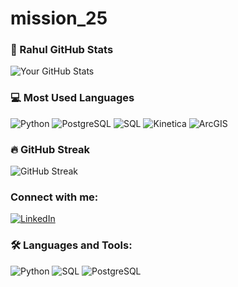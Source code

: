 # mission_25

### 🚀 Rahul GitHub Stats
![Your GitHub Stats](https://github-readme-stats.vercel.app/api?username=rahulkoley96&show_icons=true&theme=radical)

<!-- 
### 💻 Most Used Languages
![Top Languages](https://github-readme-stats.vercel.app/api/top-langs/?username=rahulkoley96&layout=compact&theme=radical)
 -->

### 💻 Most Used Languages
![Python](https://img.shields.io/badge/Python-40%25-blue)
![PostgreSQL](https://img.shields.io/badge/PostgreSQL-30%25-yellow)
![SQL](https://img.shields.io/badge/SQL-15%25-orange)
![Kinetica](https://img.shields.io/badge/Kinetica-15%25-pink)
![ArcGIS](https://img.shields.io/badge/ArcGIS-15%25-red)


### 🔥 GitHub Streak
![GitHub Streak](https://streak-stats.demolab.com/?user=rahulkoley96&theme=radical)


### Connect with me:
[![LinkedIn](https://img.shields.io/badge/LinkedIn-blue?style=for-the-badge&logo=linkedin)](https://www.linkedin.com/in/rahul-koley/)

### 🛠️ Languages and Tools:
![Python](https://img.shields.io/badge/Python-3776AB?style=for-the-badge&logo=python&logoColor=white)
![SQL](https://img.shields.io/badge/SQL-4479A1?style=for-the-badge&logo=sqlite&logoColor=white)
![PostgreSQL](https://img.shields.io/badge/PostgreSQL-316192?style=for-the-badge&logo=postgresql&logoColor=white)

